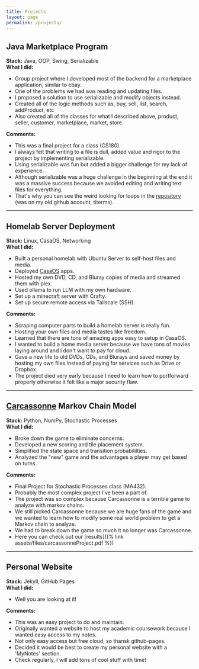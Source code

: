 ```yaml
---
title: Projects
layout: page
permalink: /projects/
---
```


## Java Marketplace Program
**Stack:** Java, OOP, Swing, Serializable  
**What I did:** 
- Group project where I developed most of the backend for a marketplace application, similar to ebay.
- One of the problems we had was reading and updating files.
- I proposed a solution to use serializable and modify objects instead.
- Created all of the logic methods such as, buy, sell, list, search, addProduct, etc
- Also created all of the classes for what I described above, product, seller, customer, marketplace, market, store.
  
**Comments:**
- This was a final project for a class (CS180).
- I always felt that writing to a file is dull, added value and rigor to the project by implementing serializable.
- Using serializable was fun but added a bigger challenge for my lack of experience.
- Although serializable was a huge challenge in the beginning at the end it was a massive success because we avoided editing and writing text files for everything.
- That's why you can see the weird looking for loops in the [repository](https://github.com/titerms/final-project-5) (was on my old github account, titerms).

---

## Homelab Server Deployment
**Stack:** Linux, CasaOS, Networking  
**What I did:**
- Built a personal homelab with Ubuntu Server to self-host files and media.
- Deployed [CasaOS](https://casaos.zimaspace.com/) apps.
- Hosted my own DVD, CD, and Bluray copies of media and streamed them with plex.
- Used ollama to run LLM with my own hardware.
- Set up a minecraft server with Crafty.
- Set up secure remote access via Tailscale (SSH).

**Comments:**
- Scraping computer parts to build a homelab server is really fun.
- Hosting your own files and media tastes like freedom.
- Learned that there are tons of amazing apps easy to setup in CasaOS.
- I wanted to build a home media server because we have tons of movies laying around and I don't want to pay for cloud.
- Gave a new life to old DVDs, CDs, and Blurays and saved money by hosting my own files instead of paying for services such as Drive or Dropbox.
- The project died very early because I need to learn how to portforward properly otherwise it felt like a major security flaw.

---

## [Carcassonne](https://en.wikipedia.org/wiki/Carcassonne_(board_game)) Markov Chain Model
**Stack:** Python, NumPy, Stochastic Processes  
**What I did:**
- Broke down the game to eliminate concerns.
- Developed a new scoring and tile placement system.
- Simplified the state space and transition probabililties.
- Analyzed the "new" game and the advantages a player may get based on turns.

**Comments:**
- Final Project for Stochastic Processes class (MA432).
- Probably the most complex project I've been a part of.
- The project was so complex because Carcassonne is a terrible game to analyze with markov chains.
- We still picked Carcassonne because we are huge fans of the game and we wanted to learn how to modify some real world problem to get a Markov chain to analyze.
- We had to break down the game so much it no longer was Carcassonne.
- Here you can check out our [results]({% link assets/files/carcassonneProject.pdf %})

---

## Personal Website
**Stack:** Jekyll, GitHub Pages  
**What I did:**
- Well you are looking at it!

**Comments:**
- This was an easy project to do and maintain.
- Originally wanted a website to host my academic coursework because I wanted easy access to my notes.
- Not only easy access but free cloud, so thansk github-pages.
- Decided it would be best to create my personal website with a 'MyNotes' section.
- Check regularly, I will add tons of cool stuff with time!
